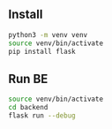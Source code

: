 ## Install

```bash
python3 -m venv venv
source venv/bin/activate
pip install flask
```

## Run BE

```bash
source venv/bin/activate
cd backend
flask run --debug
```

